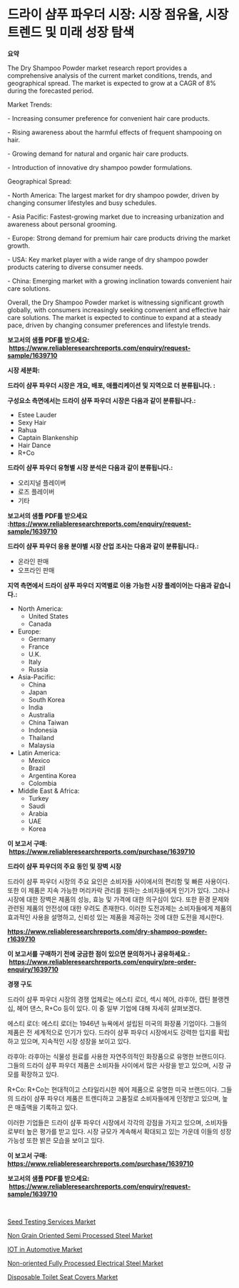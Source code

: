 <p><h1>드라이 샴푸 파우더 시장: 시장 점유율, 시장 트렌드 및 미래 성장 탐색</h1></p><p><strong>요약</strong></p>
<p><p>The Dry Shampoo Powder market research report provides a comprehensive analysis of the current market conditions, trends, and geographical spread. The market is expected to grow at a CAGR of 8% during the forecasted period.</p><p>Market Trends:</p><p>- Increasing consumer preference for convenient hair care products.</p><p>- Rising awareness about the harmful effects of frequent shampooing on hair.</p><p>- Growing demand for natural and organic hair care products.</p><p>- Introduction of innovative dry shampoo powder formulations.</p><p>Geographical Spread:</p><p>- North America: The largest market for dry shampoo powder, driven by changing consumer lifestyles and busy schedules.</p><p>- Asia Pacific: Fastest-growing market due to increasing urbanization and awareness about personal grooming.</p><p>- Europe: Strong demand for premium hair care products driving the market growth.</p><p>- USA: Key market player with a wide range of dry shampoo powder products catering to diverse consumer needs.</p><p>- China: Emerging market with a growing inclination towards convenient hair care solutions.</p><p>Overall, the Dry Shampoo Powder market is witnessing significant growth globally, with consumers increasingly seeking convenient and effective hair care solutions. The market is expected to continue to expand at a steady pace, driven by changing consumer preferences and lifestyle trends.</p></p>
<p><strong>보고서의 샘플 PDF를 받으세요: &nbsp;<a href="https://www.reliableresearchreports.com/enquiry/request-sample/1639710">https://www.reliableresearchreports.com/enquiry/request-sample/1639710</a></strong></p>
<p><strong>시장 세분화:</strong></p>
<p><strong> 드라이 샴푸 파우더 시장은 개요, 배포, 애플리케이션 및 지역으로 더 분류됩니다. :</strong></p>
<p><strong>구성요소 측면에서는 드라이 샴푸 파우더 시장은 다음과 같이 분류됩니다.:</strong></p>
<p><ul><li>Estee Lauder</li><li>Sexy Hair</li><li>Rahua</li><li>Captain Blankenship</li><li>Hair Dance</li><li>R+Co</li></ul></p>
<p><strong> 드라이 샴푸 파우더 유형별 시장 분석은 다음과 같이 분류됩니다.:</strong></p>
<p><ul><li>오리지널 플레이버</li><li>로즈 플레이버</li><li>기타</li></ul></p>
<p><strong>보고서의 샘플 PDF를 받으세요 :<a href="https://www.reliableresearchreports.com/enquiry/request-sample/1639710">https://www.reliableresearchreports.com/enquiry/request-sample/1639710</a></strong></p>
<p><strong> 드라이 샴푸 파우더 응용 분야별 시장 산업 조사는 다음과 같이 분류됩니다.:</strong></p>
<p><ul><li>온라인 판매</li><li>오프라인 판매</li></ul></p>
<p><strong>지역 측면에서 드라이 샴푸 파우더 지역별로 이용 가능한 시장 플레이어는 다음과 같습니다.:</strong></p>
<p><ul>
    <li>
        North America:
        <ul>
            <li>United States</li>
            <li>Canada</li>
        </ul>
    </li>
    <li>
        Europe:
        <ul>
            <li>Germany</li>
            <li>France</li>
            <li>U.K.</li>
            <li>Italy</li>
            <li>Russia</li>
        </ul>
    </li>
    <li>
        Asia-Pacific:
        <ul>
            <li>China</li>
            <li>Japan</li>
            <li>South Korea</li>
            <li>India</li>
            <li>Australia</li>
            <li>China Taiwan</li>
            <li>Indonesia</li>
            <li>Thailand</li>
            <li>Malaysia</li>
        </ul>
    </li>
    <li>
        Latin America:
        <ul>
            <li>Mexico</li>
            <li>Brazil</li>
            <li>Argentina Korea</li>
            <li>Colombia</li>
        </ul>
    </li>
    <li>
        Middle East & Africa:
        <ul>
            <li>Turkey</li>
            <li>Saudi</li>
            <li>Arabia</li>
            <li>UAE</li>
            <li>Korea</li>
        </ul>
    </li>
    </ul></p>
<p><strong>이 보고서 구매: &nbsp;<a href="https://www.reliableresearchreports.com/purchase/1639710">https://www.reliableresearchreports.com/purchase/1639710</a></strong></p>
<p><strong>드라이 샴푸 파우더의 주요 동인 및 장벽 시장</strong></p>
<p><p>드라이 샴푸 파우더 시장의 주요 요인은 소비자들 사이에서의 편리함 및 빠른 사용이다. 또한 이 제품은 지속 가능한 머리카락 관리를 원하는 소비자들에게 인기가 있다. 그러나 시장에 대한 장벽은 제품의 성능, 효능 및 가격에 대한 의구심이 있다. 또한 환경 문제와 관련된 제품의 안전성에 대한 우려도 존재한다. 이러한 도전과제는 소비자들에게 제품의 효과적인 사용을 설명하고, 신뢰성 있는 제품을 제공하는 것에 대한 도전을 제시한다.</p></p>
<p><strong><a href="https://www.reliableresearchreports.com/dry-shampoo-powder-r1639710">https://www.reliableresearchreports.com/dry-shampoo-powder-r1639710</a></strong></p>
<p><strong>이 보고서를 구매하기 전에 궁금한 점이 있으면 문의하거나 공유하세요.: &nbsp;<a href="https://www.reliableresearchreports.com/enquiry/pre-order-enquiry/1639710">https://www.reliableresearchreports.com/enquiry/pre-order-enquiry/1639710</a></strong></p>
<p><strong>경쟁 구도</strong></p>
<p><p>드라이 샴푸 파우더 시장의 경쟁 업체로는 에스티 로더, 섹시 헤어, 라후아, 캡틴 블랭켄십, 헤어 댄스, R+Co 등이 있다. 이 중 일부 기업에 대해 자세히 살펴보겠다.</p><p>에스티 로더: 에스티 로더는 1946년 뉴욕에서 설립된 미국의 화장품 기업이다. 그들의 제품은 전 세계적으로 인기가 있다. 드라이 샴푸 파우더 시장에서도 강력한 입지를 확립하고 있으며, 지속적인 시장 성장을 보이고 있다.</p><p>라후아: 라후아는 식물성 원료를 사용한 자연주의적인 화장품으로 유명한 브랜드이다. 그들의 드라이 샴푸 파우더 제품은 소비자들 사이에서 많은 사랑을 받고 있으며, 시장 규모를 확장하고 있다.</p><p>R+Co: R+Co는 현대적이고 스타일리시한 헤어 제품으로 유명한 미국 브랜드이다. 그들의 드라이 샴푸 파우더 제품은 트렌디하고 고품질로 소비자들에게 인정받고 있으며, 높은 매출액을 기록하고 있다.</p><p>이러한 기업들은 드라이 샴푸 파우더 시장에서 각각의 강점을 가지고 있으며, 소비자들로부터 높은 평가를 받고 있다. 시장 규모가 계속해서 확대되고 있는 가운데 이들의 성장 가능성 또한 밝은 모습을 보이고 있다.</p></p>
<p><strong>이 보고서 구매: &nbsp; <a href="https://www.reliableresearchreports.com/purchase/1639710">https://www.reliableresearchreports.com/purchase/1639710</a></strong></p>
<p><strong>보고서의 샘플 PDF를 받으세요: &nbsp;<a href="https://www.reliableresearchreports.com/enquiry/request-sample/1639710">https://www.reliableresearchreports.com/enquiry/request-sample/1639710</a></strong><strong></strong></p>
<p>&nbsp;</p>
<p><p><a href="https://www.linkedin.com/pulse/seed-testing-services-market-furnishes-information-share-trends-sjxwc">Seed Testing Services Market</a></p><p><a href="https://github.com/lataunyatinikmelvin59ilbd0dv/Market-Research-Report-List-2/blob/main/non-grain-oriented-semi-processed-steel-market.md">Non Grain Oriented Semi Processed Steel Market</a></p><p><a href="https://www.linkedin.com/pulse/iot-automotive-market-report-reveals-latest-trends-growth-q4hdc">IOT in Automotive Market</a></p><p><a href="https://github.com/SheilaBruen2023/Market-Research-Report-List-1/blob/main/non-oriented-fully-processed-electrical-steel-market.md">Non-oriented Fully Processed Electrical Steel Market</a></p><p><a href="https://issuu.com/reportprime-2/docs/disposable-toilet-seat-covers-market-size-2030.ppt">Disposable Toilet Seat Covers Market</a></p></p>